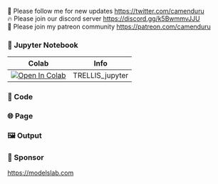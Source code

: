 🐣 Please follow me for new updates https://twitter.com/camenduru <br />
🔥 Please join our discord server https://discord.gg/k5BwmmvJJU <br />
🥳 Please join my patreon community https://patreon.com/camenduru <br />

### 🍊 Jupyter Notebook

| Colab | Info
| --- | --- |
[![Open In Colab](https://colab.research.google.com/assets/colab-badge.svg)](https://colab.research.google.com/github/camenduru/TRELLIS-jupyter/blob/main/TRELLIS_jupyter.ipynb) | TRELLIS_jupyter

### 🧬 Code

### 🌐 Page

### 🖼 Output

### 🏢 Sponsor
https://modelslab.com
